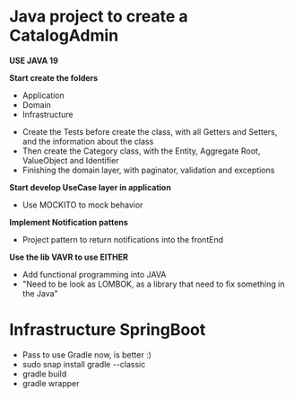 # Java project to create a CatalogAdmin

**USE JAVA 19**

**Start create the folders**

- Application
- Domain
- Infrastructure

* Create the Tests before create the class, with all Getters and Setters, and the information about the class
* Then create the Category class, with the Entity, Aggregate Root, ValueObject and Identifier
* Finishing the domain layer, with paginator, validation and exceptions

**Start develop UseCase layer in application**

- Use MOCKITO to mock behavior

**Implement Notification pattens**

- Project pattern to return notifications into the frontEnd

**Use the lib VAVR to use EITHER**

- Add functional programming into JAVA
- "Need to be look as LOMBOK, as a library that need to fix something in the Java"

# Infrastructure SpringBoot

- Pass to use Gradle now, is better :)
- sudo snap install gradle --classic
- gradle build
- gradle wrapper
